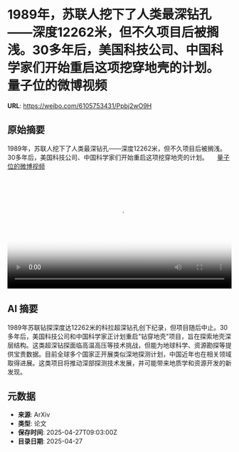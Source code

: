 # 1989年，苏联人挖下了人类最深钻孔——深度12262米，但不久项目后被搁浅。30多年后，美国科技公司、中国科学家们开始重启这项挖穿地壳的计划。 量子位的微博视频

**URL**: https://weibo.com/6105753431/Ppbj2wO9H

## 原始摘要

1989年，苏联人挖下了人类最深钻孔——深度12262米，但不久项目后被搁浅。30多年后，美国科技公司、中国科学家们开始重启这项挖穿地壳的计划。 <a href="https://video.weibo.com/show?fid=1034:5160000633372693" data-hide=""><span class="url-icon"><img style="width: 1rem;height: 1rem" src="https://h5.sinaimg.cn/upload/2015/09/25/3/timeline_card_small_video_default.png" referrerpolicy="no-referrer"></span><span class="surl-text">量子位的微博视频</span></a> <br clear="both"><div style="clear: both"></div><video controls="controls" poster="https://tvax1.sinaimg.cn/orj480/006Fd7o3ly1i0v70fu03gj31hc0u0tsk.jpg" style="width: 100%"><source src="https://f.video.weibocdn.com/u0/ZJOyg8Ksgx08nNpeN8S401041206tHu50E030.mp4?label=mp4_720p&amp;template=1280x720.25.0&amp;ori=0&amp;ps=1Cx9YB1mmR49jS&amp;Expires=1745747917&amp;ssig=iBMvBf6n9B&amp;KID=unistore,video"><source src="https://f.video.weibocdn.com/u0/RxIDYLxTgx08nNpdf8s801041203mAdv0E020.mp4?label=mp4_hd&amp;template=852x480.25.0&amp;ori=0&amp;ps=1Cx9YB1mmR49jS&amp;Expires=1745747917&amp;ssig=ka%2F7r9XOZb&amp;KID=unistore,video"><source src="https://f.video.weibocdn.com/u0/jGJwPac4gx08nNpcs6pG010412027lT30E010.mp4?label=mp4_ld&amp;template=640x360.25.0&amp;ori=0&amp;ps=1Cx9YB1mmR49jS&amp;Expires=1745747917&amp;ssig=TfeAi430Te&amp;KID=unistore,video"><p>视频无法显示，请前往<a href="https://video.weibo.com/show?fid=1034%3A5160000633372693" target="_blank" rel="noopener noreferrer">微博视频</a>观看。</p></video>

## AI 摘要

1989年苏联钻探深度达12262米的科拉超深钻孔创下纪录，但项目随后中止。30多年后，美国科技公司和中国科学家正计划重启"钻穿地壳"项目，旨在探索地壳深层结构。这类超深钻探面临高温高压等技术挑战，但能为地球科学、资源勘探等提供宝贵数据。目前全球多个国家正开展类似深地探测计划，中国近年也在相关领域取得进展。这类项目将推动深部探测技术发展，并可能带来地质学和资源开发的新发现。

## 元数据

- **来源**: ArXiv
- **类型**: 论文
- **保存时间**: 2025-04-27T09:03:00Z
- **目录日期**: 2025-04-27
